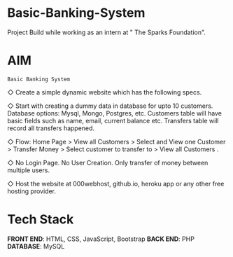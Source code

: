 # Basic-Banking-System
Project Build while working as an intern at " The Sparks Foundation". 

# AIM
    Basic Banking System
◇ Create a simple dynamic website which has the following specs.

◇ Start with creating a dummy data in database for upto 10
customers. Database options: Mysql, Mongo, Postgres, etc.
Customers table will have basic fields such as name, email,
current balance etc. Transfers table will record all transfers
happened.

◇ Flow: Home Page > View all Customers > Select and View one
Customer > Transfer Money > Select customer to transfer to >
View all Customers .

◇ No Login Page. No User Creation. Only transfer of money
between multiple users.

◇ Host the website at 000webhost, github.io, heroku app or any
other free hosting provider.

# Tech Stack
**FRONT END**: HTML, CSS, JavaScript, Bootstrap
**BACK END**: PHP
**DATABASE**: MySQL



